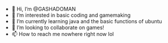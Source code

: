 - 👋 Hi, I’m @GASHADOMAN
- 👀 I’m interested in basic coding and gamemaking
- 🌱 I’m currently learning java and the basic functions of ubuntu
- 💞️ I’m looking to collaborate on games!
- 📫 How to reach me nowhere right now lol

<!---
GASHADOMAN/GASHADOMAN is a ✨ special ✨ repository because its `README.md` (this file) appears on your GitHub profile.
You can click the Preview link to take a look at your changes.
--->
